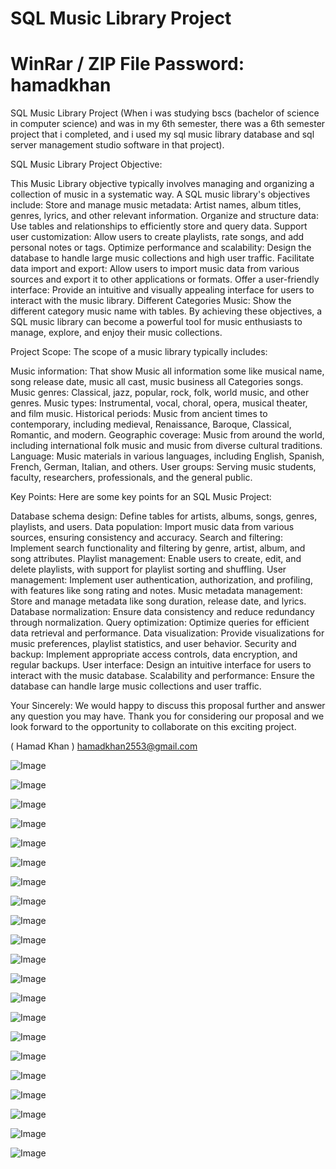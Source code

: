# SQL Music Library Project
# WinRar / ZIP File Password: hamadkhan
SQL Music Library Project (When i was studying bscs (bachelor of science in computer science) and was in my 6th semester, there was a 6th semester project that i completed, and i used my sql music library database and sql server management studio software in that project).

SQL Music Library Project Objective:

This Music Library objective typically involves managing and organizing a collection of music in a systematic way. A SQL music library's objectives include: Store and manage music metadata: Artist names, album titles, genres, lyrics, and other relevant information. Organize and structure data: Use tables and relationships to efficiently store and query data. Support user customization: Allow users to create playlists, rate songs, and add personal notes or tags. Optimize performance and scalability: Design the database to handle large music collections and high user traffic. Facilitate data import and export: Allow users to import music data from various sources and export it to other applications or formats. Offer a user-friendly interface: Provide an intuitive and visually appealing interface for users to interact with the music library. Different Categories Music: Show the different category music name with tables. By achieving these objectives, a SQL music library can become a powerful tool for music enthusiasts to manage, explore, and enjoy their music collections.

Project Scope: The scope of a music library typically includes:

Music information: That show Music all information some like musical name, song release date, music all cast, music business all Categories songs.
Music genres: Classical, jazz, popular, rock, folk, world music, and other genres.
Music types: Instrumental, vocal, choral, opera, musical theater, and film music.
Historical periods: Music from ancient times to contemporary, including medieval, Renaissance, Baroque, Classical, Romantic, and modern.
Geographic coverage: Music from around the world, including international folk music and music from diverse cultural traditions.
Language: Music materials in various languages, including English, Spanish, French, German, Italian, and others.
User groups: Serving music students, faculty, researchers, professionals, and the general public.

Key Points: Here are some key points for an SQL Music Project:

Database schema design: Define tables for artists, albums, songs, genres, playlists, and users.
Data population: Import music data from various sources, ensuring consistency and accuracy.
Search and filtering: Implement search functionality and filtering by genre, artist, album, and song attributes.
Playlist management: Enable users to create, edit, and delete playlists, with support for playlist sorting and shuffling.
User management: Implement user authentication, authorization, and profiling, with features like song rating and notes.
Music metadata management: Store and manage metadata like song duration, release date, and lyrics.
Database normalization: Ensure data consistency and reduce redundancy through normalization.
Query optimization: Optimize queries for efficient data retrieval and performance.
Data visualization: Provide visualizations for music preferences, playlist statistics, and user behavior.
Security and backup: Implement appropriate access controls, data encryption, and regular backups.
User interface: Design an intuitive interface for users to interact with the music database.
Scalability and performance: Ensure the database can handle large music collections and user traffic.

Your Sincerely: We would happy to discuss this proposal further and answer any question you may have. Thank you for considering our proposal and we look forward to the opportunity to collaborate on this exciting project.

( Hamad Khan ) hamadkhan2553@gmail.com

![Image](https://github.com/user-attachments/assets/d8547f14-b518-4189-a0ce-e70cff0514d5)

![Image](https://github.com/user-attachments/assets/1efd8c1c-7241-49ef-afad-5f02914d916d)

![Image](https://github.com/user-attachments/assets/ea0ce656-2e9d-4e32-917c-8c48697d2ff6)

![Image](https://github.com/user-attachments/assets/818ba27b-c734-4781-9da4-8e83a33f948a)

![Image](https://github.com/user-attachments/assets/7a4b32e0-0886-4289-a730-217a1473bdae)

![Image](https://github.com/user-attachments/assets/bb95f69c-04b7-4795-97ac-a5d00d07efe0)

![Image](https://github.com/user-attachments/assets/f47885de-a9ba-476a-9945-da27afeed16d)

![Image](https://github.com/user-attachments/assets/51948cd5-0e69-4210-bed7-60e88ab62aee)

![Image](https://github.com/user-attachments/assets/0f3c1735-8687-459f-8ab3-3690d7981a83)

![Image](https://github.com/user-attachments/assets/8cdf4135-d4b8-45c1-8d9b-0a41728bd188)

![Image](https://github.com/user-attachments/assets/d04eae72-745b-44a0-95f1-7ce976e560a9)

![Image](https://github.com/user-attachments/assets/65c73910-a016-4945-9688-b2baf707253a)

![Image](https://github.com/user-attachments/assets/703596d9-6a77-4c3d-9e82-5f5886662590)

![Image](https://github.com/user-attachments/assets/c7ed38b8-b8ae-401e-bf98-2bda05c87559)

![Image](https://github.com/user-attachments/assets/730abca8-0e26-4c1d-ba08-92d1d728157c)

![Image](https://github.com/user-attachments/assets/4c61ac44-6271-499e-989a-ecb68725889a)

![Image](https://github.com/user-attachments/assets/83c43d9e-020f-4e6f-8915-4da5b44dd058)

![Image](https://github.com/user-attachments/assets/23ea408b-d4c3-45a3-a844-392720c3fd8f)

![Image](https://github.com/user-attachments/assets/ff69dba2-6593-4e36-8abc-dfb03cffb001)

![Image](https://github.com/user-attachments/assets/43c7037d-6d78-4370-b808-54b8371a6eb3)

![Image](https://github.com/user-attachments/assets/9ef98082-057e-49da-849e-6252b56c684d)
